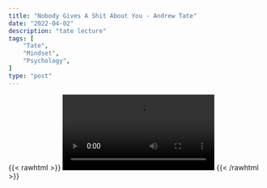 ```yaml
---
title: "Nobody Gives A Shit About You - Andrew Tate"
date: "2022-04-02"
description: "tate lecture"
tags: [
    "Tate",
    "Mindset",
    "Psychology",
]
type: "post"
---
```

{{< rawhtml >}}
    <video width="auto" height="auto" controls>
        <source src="https://lectures.dev00ps.com/tate/Andrew%20Tate%20on%20Nobody%20Give39s%20a%20SHIT%20about%20YOU.mp4" type="video/mp4"> 
    </video>
{{< /rawhtml >}}